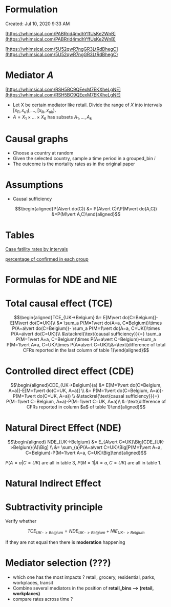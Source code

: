# Formulation

Created: Jul 10, 2020 9:33 AM

[https://whimsical.com/PABRrid4mdhYffUsKe2WnB](https://whimsical.com/PABRrid4mdhYffUsKe2WnB)

[https://whimsical.com/5U52qwR7ngGR3LtRdBhegC](https://whimsical.com/5U52qwR7ngGR3LtRdBhegC)

# Mediator $A$

[https://whimsical.com/RSH5BC9QEexM7EKXheLgNE](https://whimsical.com/RSH5BC9QEexM7EKXheLgNE)

- Let X be certain mediator like retail. Divide the range of $X$ into intervals $[x_{l1},\,x_{u1}),\,\ldots,[x_{lk},\,x_{uk})$.
- $A=X_1\times\ldots\times X_6$ has subsets $A_1,\ldots,A_k$

# Causal graphs

- Choose a country at random
- Given the selected country, sample a time period in a grouped_bin $i$
- The outcome is the mortality rates as in the original paper

# Assumptions

- Causal sufficiency

$$\begin{aligned}P(A\vert do(C)) &= P(A\vert C)\\P(M\vert do(A,C)) &=P(M\vert A,C)\end{aligned}$$

# Tables

[Case fatility rates by intervals](https://docs.google.com/spreadsheets/d/1D7kilZU6Nv_SWvKMQAZHUVDKu_4E9NJQPQdMqcG3cwU/edit?usp=drivesdk)

[percentage of confirmed in each group](https://docs.google.com/spreadsheets/d/1BDlk-PtLYiKYPmcXUm0Y8ZVUEf7uSUB-VBSqUcq2nqU/edit?usp=drivesdk)

# Formulas for NDE and NIE

# Total causal effect (TCE)

$$\begin{aligned}TCE_{UK->Belgium} &= E[M\vert do(C=Belgium)]-E[M\vert do(C=UK)]\\ &= \sum_a P(M=1\vert do(A=a, C=Belgium))\times P(A=a\vert do(C=Belgium))- \sum_a P(M=1\vert do(A=a, C=UK))\times P(A=a\vert do(C=UK))\\ &\stackrel{\text{causal sufficiency}}{=} \sum_a P(M=1\vert A=a, C=Belgium)\times P(A=a\vert C=Belgium)-\sum_a P(M=1\vert A=a, C=UK)\times P(A=a\vert C=UK)\\&=\text{difference of total CFRs reported in the last column of table 1}\end{aligned}$$

# Controlled direct effect (CDE)

$$\begin{aligned}CDE_{UK->Belgium}(a) &= E[M=1\vert do(C=Belgium, A=a)]-E[M=1\vert do(C=UK, A=a)] \\ &= P(M=1\vert do(C=Belgium, A=a))-P(M=1\vert do(C=UK, A=a)) \\ &\stackrel{\text{causal sufficiency}}{=} P(M=1\vert C=Belgium, A=a)-P(M=1\vert C=UK, A=a)\\ &=\text{difference of CFRs reported in column $a$ of table 1}\end{aligned}$$

# Natural Direct Effect (NDE)

$$\begin{aligned} NDE_{UK->Belgium} &= E_{A\vert C=UK}\Big[CDE_{UK->Belgium}(A)\Big] \\ &= \sum_{a}P(A=a\vert C=UK)\Big[P(M=1\vert A=a, C=Belgium)-P(M=1\vert A=a, C=UK)\Big]\end{aligned}$$

$P(A=a\vert C=UK)$ are all in table 3, $P(M=1\vert A=a, C=UK)$ are all in table 1.

# Natural Indirect Effect

# Subtractivity principle

Verify whether

$$TCE_{UK->Belgium}=NDE_{UK->Belgium}+NIE_{UK->Belgium}$$

If they are not equal then there is **moderation** happening

# Mediator selection (???)

- which one has the most impacts ? retail, grocery, residential, parks, workplaces, transit
- Combine several mediators in the position of **retail_bins —> (retail, workplaces)**
- compare rates across time ?